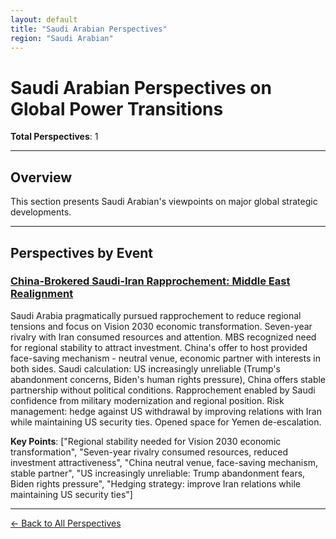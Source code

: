 ```yaml
---
layout: default
title: "Saudi Arabian Perspectives"
region: "Saudi Arabian"
---
```


# Saudi Arabian Perspectives on Global Power Transitions

**Total Perspectives**: 1

---

## Overview

This section presents Saudi Arabian's viewpoints on major global strategic developments.

---

## Perspectives by Event

### [China-Brokered Saudi-Iran Rapprochement: Middle East Realignment](/events/china-brokered-saudi-iran-rapprochement-middle-east-realignment)

Saudi Arabia pragmatically pursued rapprochement to reduce regional tensions and focus on Vision 2030 economic transformation. Seven-year rivalry with Iran consumed resources and attention. MBS recognized need for regional stability to attract investment. China's offer to host provided face-saving mechanism - neutral venue, economic partner with interests in both sides. Saudi calculation: US increasingly unreliable (Trump's abandonment concerns, Biden's human rights pressure), China offers stable partnership without political conditions. Rapprochement enabled by Saudi confidence from military modernization and regional position. Risk management: hedge against US withdrawal by improving relations with Iran while maintaining US security ties. Opened space for Yemen de-escalation.

**Key Points**: ["Regional stability needed for Vision 2030 economic transformation", "Seven-year rivalry consumed resources, reduced investment attractiveness", "China neutral venue, face-saving mechanism, stable partner", "US increasingly unreliable: Trump abandonment fears, Biden rights pressure", "Hedging strategy: improve Iran relations while maintaining US security ties"]

---



[← Back to All Perspectives](/perspectives/)
